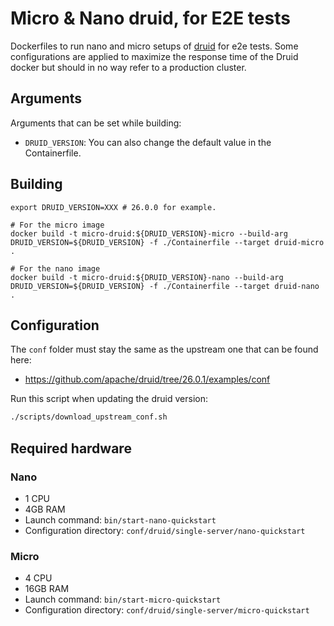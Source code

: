 # Micro & Nano druid, for E2E tests

Dockerfiles to run nano and micro setups of [druid](https://github.com/apache/druid) for e2e tests. Some configurations are applied to maximize the response time of the Druid docker but should in no way refer to a production cluster.

## Arguments

Arguments that can be set while building:
- `DRUID_VERSION`: You can also change the default value in the Containerfile.

## Building

```
export DRUID_VERSION=XXX # 26.0.0 for example.

# For the micro image
docker build -t micro-druid:${DRUID_VERSION}-micro --build-arg DRUID_VERSION=${DRUID_VERSION} -f ./Containerfile --target druid-micro .

# For the nano image
docker build -t micro-druid:${DRUID_VERSION}-nano --build-arg DRUID_VERSION=${DRUID_VERSION} -f ./Containerfile --target druid-nano .
```

## Configuration
The `conf` folder must stay the same as the upstream one that can be found here:
- https://github.com/apache/druid/tree/26.0.1/examples/conf

Run this script when updating the druid version:
```bash
./scripts/download_upstream_conf.sh
```

## Required hardware

### Nano

* 1 CPU
* 4GB RAM
* Launch command: `bin/start-nano-quickstart`
* Configuration directory: `conf/druid/single-server/nano-quickstart`


### Micro

* 4 CPU
* 16GB RAM
* Launch command: `bin/start-micro-quickstart`
* Configuration directory: `conf/druid/single-server/micro-quickstart`
